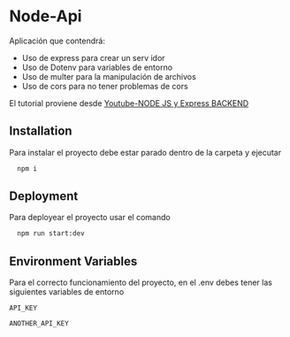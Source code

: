 # Node-Api

Aplicación que contendrá:

- Uso de express para crear un serv idor
- Uso de Dotenv para variables de entorno
- Uso de multer para la manipulación de archivos
- Uso de cors para no tener problemas de cors


El tutorial proviene desde [Youtube-NODE JS y Express BACKEND](https://www.youtube.com/watch?v=xRXHQlqA3Ak)



## Installation

Para instalar el proyecto debe estar parado dentro de la carpeta y ejecutar 

```bash
  npm i
```
    


## Deployment
Para deployear el proyecto usar el comando

```bash
  npm run start:dev
```

## Environment Variables

Para el correcto funcionamiento del proyecto, en el .env debes tener las siguientes variables de entorno

`API_KEY`

`ANOTHER_API_KEY`

